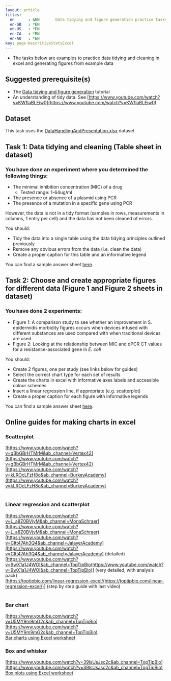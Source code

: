 ```yaml
---
layout: article
titles:
  en      : &EN       Data tidying and figure generation practice tasks in Excel
  en-GB   : *EN
  en-US   : *EN
  en-CA   : *EN
  en-AU   : *EN
key: page-DescritiveStatsExcel
---
```


*	The tasks below are examples to practice data tidying and cleaning in excel and generating figures from example data


## Suggested prerequisite(s)
* The [Data tidying and figure generation](https://conmeehan.github.io/PathogenDataCourse/DataHandlingAndPresentation) tutorial 	
* An understanding of tidy data. See [https://www.youtube.com/watch?v=KW1laBLEiw0](https://www.youtube.com/watch?v=KW1laBLEiw0)

## Dataset
This task uses the [DataHandlingAndPresentation.xlsx](https://conmeehan.github.io/PathogenDataCourse/Datasets/DataHandlingAndPresentation.xlsx) dataset

## Task 1: Data tidying and cleaning (Table sheet in dataset)
### You have done an experiment where you determined the following things:
* The minimal inhibition concentration (MIC) of a drug
  * Tested range: 1-64ug/ml
* The presence or absence of a plasmid using PCR
* The presence of a mutation in a specific gene using PCR

However, the data is not in a tidy format (samples in rows, measurements in columns, 1 entry per cell) and the data has not been cleaned of errors.

You should:
* Tidy the data into a single table using the data tidying principles outlined previously
* Remove any obvious errors from the data (i.e. clean the data)
* Create a proper caption for this table and an informative legend

You can find a sample answer sheet [here](https://conmeehan.github.io/PathogenDataCourse/DataHandlingAndPresentation_SampleAnswers).


## Task 2: Choose and create appropriate figures for different data (Figure 1 and Figure 2 sheets in dataset)
### You have done 2 experiments:
* Figure 1: A comparison study to see whether an improvement in S. epidermidis morbidity figures occurs when devices infused with different substances are used compared with when traditional devices are used
* Figure 2: Looking at the relationship between MIC and qPCR CT values for a resistance-associated gene in *E. coli*

You should:
* Create 2 figures, one per study (see links below for guides)
* Select the correct chart type for each set of results
* Create the charts in excel with informative axes labels and accessible colour schemes
* Insert a linear regression line, if appropriate (e.g. scatterplot)
* Create a proper caption for each figure with informative legends

You can find a sample answer sheet [here](https://conmeehan.github.io/PathogenDataCourse/DataHandlingAndPresentation_SampleAnswers).

## Online guides for making charts in excel
### Scatterplot
[https://www.youtube.com/watch?v=gBbGBrHTMrM&ab_channel=Vertex42](https://www.youtube.com/watch?v=gBbGBrHTMrM&ab_channel=Vertex42)  <br />
[https://www.youtube.com/watch?v=kLROcLFzH8o&ab_channel=BurkeyAcademy](https://www.youtube.com/watch?v=kLROcLFzH8o&ab_channel=BurkeyAcademy) <br />
 
### Linear regression and scatterplot
[https://www.youtube.com/watch?v=L_a8Z0BVjyM&ab_channel=MonaSchraer](https://www.youtube.com/watch?v=L_a8Z0BVjyM&ab_channel=MonaSchraer)  <br />
[https://www.youtube.com/watch?v=Cltt47Ah3Q4&ab_channel=JalayerAcademy](https://www.youtube.com/watch?v=Cltt47Ah3Q4&ab_channel=JalayerAcademy) (detailed) <br />
[https://www.youtube.com/watch?v=9wX1a1J4WOI&ab_channel=TopTipBio(https://www.youtube.com/watch?v=9wX1a1J4WOI&ab_channel=TopTipBio)] (very detailed, with analysis pack) <br />
[https://toptipbio.com/linear-regression-excel/(https://toptipbio.com/linear-regression-excel/)] (step by step guide with last video) <br />
 
### Bar chart
[https://www.youtube.com/watch?v=U5MY9m9mG2c&ab_channel=TopTipBio](https://www.youtube.com/watch?v=U5MY9m9mG2c&ab_channel=TopTipBio) <br />
[Bar charts using Excel worksheet](https://conmeehan.github.io/PathogenDataCourse/Worksheets/BarChartsExcel)
 
### Box and whisker
[https://www.youtube.com/watch?v=39lsUsJsc2c&ab_channel=TopTipBio](https://www.youtube.com/watch?v=39lsUsJsc2c&ab_channel=TopTipBio) <br />
[Box plots using Excel worksheet](https://conmeehan.github.io/PathogenDataCourse/Worksheets/BoxPlotsExcel)<br />



